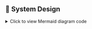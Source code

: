 ## 🧠 System Design

<details>
<summary>Click to view Mermaid diagram code</summary>

```mermaid
flowchart TD
  subgraph Frontend [Frontend - Next.js App]
    A[Home Page Sections]
    B[Chatbot UI]
    C[VisitorTracker Script]
  end

  subgraph API [Serverless API Routes]
    D1["/api/contact/email"]
    E1["/api/contact/meeting"]
    F1["/api/chatbot/message"]
    G1["/api/track-visitor-location"]
    H1["/api/track-button-click"]
  end

  subgraph Services
    I[(Firebase Firestore)]
    J[(OpenAI API)]
    K[(Google Calendar API)]
    L[(Resend Email API)]
  end

  A --> D1
  A --> E1
  A --> F1
  C --> G1
  A --> H1
  D1 --> L
  E1 --> K
  F1 --> J
  G1 --> I
  H1 --> I
```

</details>

